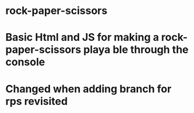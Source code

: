 # rock-paper-scissors
# Basic Html and JS for making a rock-paper-scissors playa ble through the console

# Changed when adding branch for rps revisited

